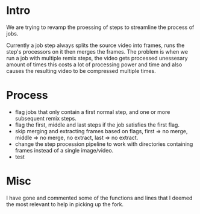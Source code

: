 # Intro
We are trying to revamp the proessing of steps to streamline the process of jobs.

Currently a job step always splits the source video into frames, runs the step's processors on it then merges the frames. The problem is when we run a job with multiple remix steps, the video gets processed unessesary amount of times this costs a lot of processing power and time and also causes the resulting video to be compressed multiple times.

# Process
* flag jobs that only contain a first normal step, and one or more subsequent remix steps.
* flag the first, middle and last steps if the job satisfies the first flag.
* skip merging and extracting frames based on flags, first => no merge, middle => no merge, no extract, last => no extract.
* change the step procession pipeline to work with directories containing frames instead of a single image/video.
* test

# Misc
I have gone and commented some of the functions and lines that I deemed the most relevant to help in picking up the fork.